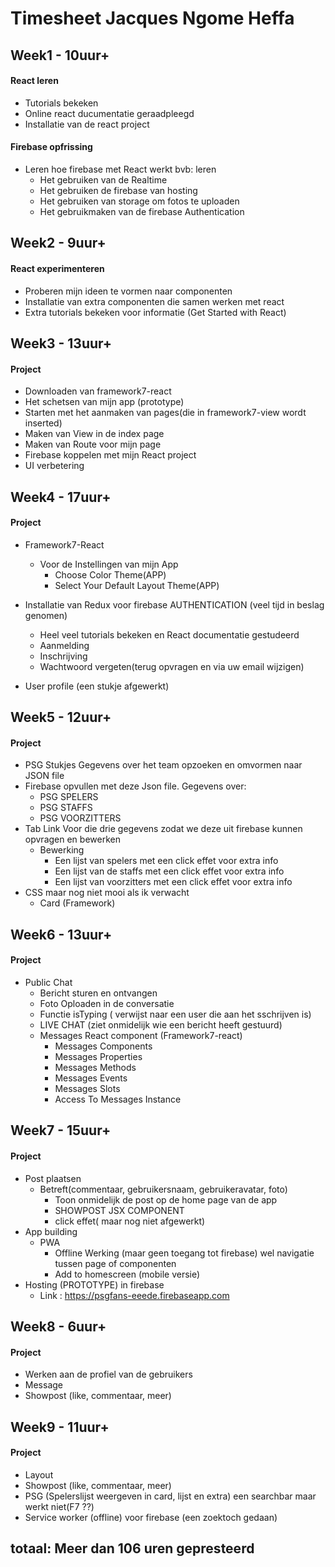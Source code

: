 # Timesheet Jacques Ngome Heffa
## Week1 - 10uur+ 
#### React leren
  - Tutorials bekeken
  - Online react ducumentatie geraadpleegd
  - Installatie van de react project
#### Firebase opfrissing
  - Leren hoe firebase met React werkt bvb: leren
    - Het gebruiken van de Realtime
    - Het gebruiken de firebase van hosting 
    - Het gebruiken van storage om fotos te uploaden
    - Het gebruikmaken van de firebase Authentication


## Week2 - 9uur+
#### React experimenteren
- Proberen mijn ideen te vormen naar componenten
- Installatie van extra componenten die samen werken met react 
- Extra tutorials bekeken voor informatie (Get Started with React)


## Week3 - 13uur+
#### Project 
- Downloaden van framework7-react 
- Het schetsen van mijn app (prototype)
- Starten met het aanmaken van pages(die in framework7-view wordt inserted)
- Maken van View in de index page
- Maken van Route voor mijn page 
- Firebase koppelen met mijn React project
- UI verbetering
 

## Week4 - 17uur+
#### Project
- Framework7-React 
  - Voor de Instellingen van mijn App
    - Choose Color Theme(APP)
    - Select Your Default Layout Theme(APP)
    
- Installatie van Redux voor firebase AUTHENTICATION (veel tijd in beslag genomen)
  - Heel veel tutorials bekeken en React documentatie gestudeerd
  - Aanmelding
  - Inschrijving
  - Wachtwoord vergeten(terug opvragen en via uw email wijzigen)
- User profile (een stukje afgewerkt)

## Week5 - 12uur+
#### Project
- PSG Stukjes Gegevens over het team opzoeken en omvormen naar JSON file
- Firebase opvullen met deze Json file. Gegevens over:
  - PSG SPELERS
  - PSG STAFFS
  - PSG VOORZITTERS
- Tab Link Voor die drie gegevens zodat we deze uit firebase kunnen opvragen en bewerken
  - Bewerking
    - Een lijst van spelers met een click effet voor extra info
    - Een lijst van de staffs met een click effet voor extra info
    - Een lijst van voorzitters met een click effet voor extra info
- CSS maar nog niet mooi als ik verwacht 
  - Card (Framework)

## Week6 - 13uur+
#### Project
- Public Chat 
  - Bericht sturen en ontvangen
  - Foto Oploaden in de conversatie
  - Functie isTyping ( verwijst naar een user die aan het sschrijven is)
  - LIVE CHAT (ziet onmidelijk wie een bericht heeft gestuurd)
  - Messages React component (Framework7-react)
     - Messages Components
     - Messages Properties
     - Messages Methods
     - Messages Events
     - Messages Slots
     - Access To Messages Instance
  
## Week7 - 15uur+
#### Project
- Post plaatsen
  - Betreft(commentaar, gebruikersnaam, gebruikeravatar, foto)
    - Toon onmidelijk de post op de home page van de app
    - SHOWPOST JSX COMPONENT
    - click effet( maar nog niet afgewerkt)
 - App building
   - PWA
      - Offline Werking (maar geen toegang tot firebase) wel navigatie tussen page of componenten
      - Add to homescreen (mobile versie)
 - Hosting (PROTOTYPE) in firebase
   - Link : https://psgfans-eeede.firebaseapp.com
   
## Week8 - 6uur+
#### Project
- Werken aan de profiel van de gebruikers
- Message
- Showpost (like, commentaar, meer)

## Week9 - 11uur+
#### Project
- Layout
- Showpost (like, commentaar, meer)
- PSG (Spelerslijst weergeven in card, lijst en extra) een searchbar maar werkt niet(F7 ??)
- Service worker (offline) voor firebase (een zoektoch gedaan)

## totaal: Meer dan 106 uren gepresteerd
